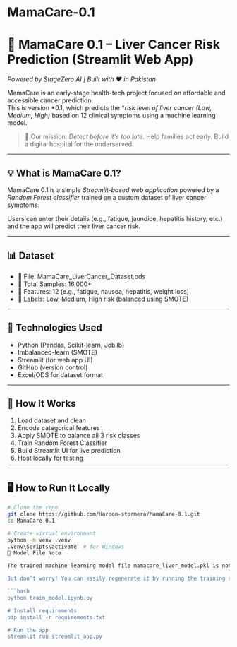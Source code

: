 # MamaCare-0.1
# 🧬 MamaCare 0.1 – Liver Cancer Risk Prediction (Streamlit Web App)

*Powered by StageZero AI | Built with ❤ in Pakistan*

MamaCare is an early-stage health-tech project focused on affordable and accessible cancer prediction.  
This is version *0.1, which predicts the **risk level of liver cancer (Low, Medium, High)* based on 12 clinical symptoms using a machine learning model.

> 🚀 Our mission: *Detect before it's too late.* Help families act early. Build a digital hospital for the underserved.

---

## 💡 What is MamaCare 0.1?

MamaCare 0.1 is a simple *Streamlit-based web application* powered by a *Random Forest classifier* trained on a custom dataset of liver cancer symptoms.

Users can enter their details (e.g., fatigue, jaundice, hepatitis history, etc.) and the app will predict their liver cancer risk.

---

## 📊 Dataset

- 📁 File: MamaCare_LiverCancer_Dataset.ods
- 🧪 Total Samples: 16,000+
- 🧬 Features: 12 (e.g., fatigue, nausea, hepatitis, weight loss)
- 🎯 Labels: Low, Medium, High risk (balanced using SMOTE)

---

## 🔧 Technologies Used

- Python (Pandas, Scikit-learn, Joblib)
- Imbalanced-learn (SMOTE)
- Streamlit (for web app UI)
- GitHub (version control)
- Excel/ODS for dataset format

---

## 🧠 How It Works

1. Load dataset and clean
2. Encode categorical features
3. Apply SMOTE to balance all 3 risk classes
4. Train Random Forest Classifier
5. Build Streamlit UI for live prediction
6. Host locally for testing

---

## 🖥 How to Run It Locally

```bash
# Clone the repo
git clone https://github.com/Haroon-stormera/MamaCare-0.1.git
cd MamaCare-0.1

# Create virtual environment
python -m venv .venv
.venv\Scripts\activate  # for Windows
📁 Model File Note

The trained machine learning model file mamacare_liver_model.pkl is not uploaded here due to GitHub's file size limit (25MB max).

But don’t worry! You can easily regenerate it by running the training script:

```bash
python train_model.ipynb.py

# Install requirements
pip install -r requirements.txt

# Run the app
streamlit run streamlit_app.py
